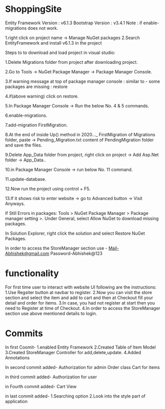 # ShoppingSite
Entity Framework Version : v6.1.3
Bootstrap Version : v3.4.1
Note : if enable-migrations does not work.

1.right click on project name -> Manage NuGet packages
2.Search EntityFramework and install v6.1.3 in the project

Steps to to download and load project in visual studio:

1.Delete Migrations folder from project after downloading project.

2.Go to Tools -> NuGet Package Manager -> Package Manager Console.

3.If warning message at top of package manager console : similar to - some packages are missing : restore

4.if(above warning) click on restore.

5.In Package Manager Console -> Run the below No. 4 & 5 commands.

6.enable-migrations.

7.add-migration FirstMigration.

8.At the end of inside Up() method in 2020..._ FirstMigration of Migrations folder, paste -> Pending_Migration.txt content of PendingMigration folder and save the files.

9.Delete App_Data folder from project, right click on project -> Add Asp.Net folder -> App_Data..

10.in Package Manager Console -> run below No. 11 command.

11.update-database.

12.Now run the project using control + F5.

13.If it shows risk to enter website -> go to Advanced button -> Visit Anyways.


If Still Errors in packages:
Tools > NuGet Package Manager > Package manager setting >. Under General, select Allow NuGet to download missing packages.

In Solution Explorer, right click the solution and select Restore NuGet Packages.

In order to access the StoreManager section use -
Mail-Abhishek@gmail.com
Password-Abhishek@123


# functionality
For first time user to interact with website UI following are the instructions:
1.Use Regsiter button at navbar to register.
2.Now you can visit the store section and select the item and add to cart and then at Checkout fill your detail and order for items.
3.In case, you had not register at start then you need to Register at time of Checkout.
4.In order to access the StoreManager section use above mentioned details to login.

# Commits
In first Coomit-
1.enabled Entity Framework
2.Created Table of Item Model 
3.Created StoreManager Controller for add,delete,update.
4.Added Annotations

In second commit added-
Authorization for admin
Order class
Cart for items

in third commit added-
Authorization for user

in Fourth commit added-
Cart View

in last commit added-
1.Searching option
2.Look into the style part of application

